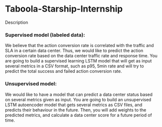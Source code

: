 # Taboola-Starship-Internship
Description

### Supervised model (labeled data):
We believe that the action conversion rate is correlated with the traffic and SLA in a certain data center. Thus, we would like to predict the action conversion rate based on the data center traffic rate and response time. 
You are going to build a supervised learning LSTM model that will get as input several metrics in a CSV format, such as p95, 5min rate and will try to predict the total success and failed action conversion rate. 

### Unsupervised model:
We would like to have a model that can predict a data center status based on several metrics given as input.
You are going to build an unsupervised LSTM autoencoder model that gets several metrics as CSV files, and predicts their behaviour in the future. Then, you will add weights to the predicted metrics, and calculate a data center score for a future period of time.
